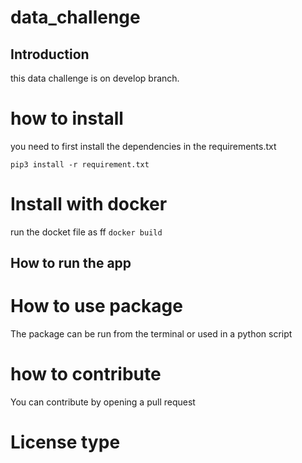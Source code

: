 # data_challenge

## Introduction
this data challenge is on develop branch. 


# how to install

you need to first install the dependencies in the requirements.txt

```pip3 install -r requirement.txt```
# Install with docker
run the docket file as ff
```docker build ```


## How to run the app


# How to use package 

The package can be run from the terminal or used in a python script


# how to contribute 

You can contribute by opening a pull request 


# License type


